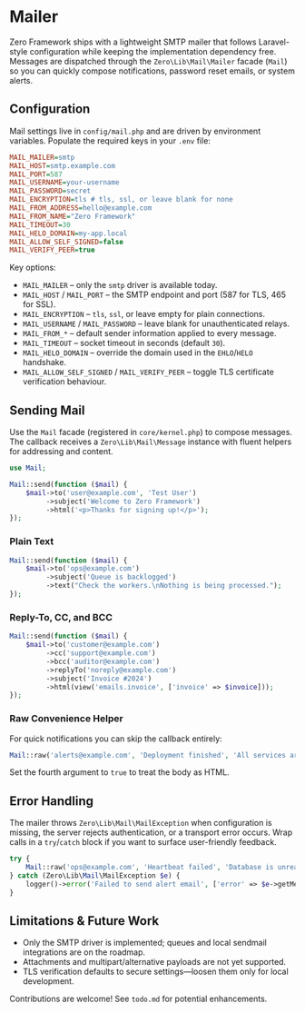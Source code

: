 # Mailer

Zero Framework ships with a lightweight SMTP mailer that follows Laravel-style configuration while keeping the implementation dependency free. Messages are dispatched through the `Zero\Lib\Mail\Mailer` facade (`Mail`) so you can quickly compose notifications, password reset emails, or system alerts.

## Configuration

Mail settings live in `config/mail.php` and are driven by environment variables. Populate the required keys in your `.env` file:

```ini
MAIL_MAILER=smtp
MAIL_HOST=smtp.example.com
MAIL_PORT=587
MAIL_USERNAME=your-username
MAIL_PASSWORD=secret
MAIL_ENCRYPTION=tls # tls, ssl, or leave blank for none
MAIL_FROM_ADDRESS=hello@example.com
MAIL_FROM_NAME="Zero Framework"
MAIL_TIMEOUT=30
MAIL_HELO_DOMAIN=my-app.local
MAIL_ALLOW_SELF_SIGNED=false
MAIL_VERIFY_PEER=true
```

Key options:

- `MAIL_MAILER` – only the `smtp` driver is available today.
- `MAIL_HOST` / `MAIL_PORT` – the SMTP endpoint and port (587 for TLS, 465 for SSL).
- `MAIL_ENCRYPTION` – `tls`, `ssl`, or leave empty for plain connections.
- `MAIL_USERNAME` / `MAIL_PASSWORD` – leave blank for unauthenticated relays.
- `MAIL_FROM_*` – default sender information applied to every message.
- `MAIL_TIMEOUT` – socket timeout in seconds (default `30`).
- `MAIL_HELO_DOMAIN` – override the domain used in the `EHLO`/`HELO` handshake.
- `MAIL_ALLOW_SELF_SIGNED` / `MAIL_VERIFY_PEER` – toggle TLS certificate verification behaviour.

## Sending Mail

Use the `Mail` facade (registered in `core/kernel.php`) to compose messages. The callback receives a `Zero\Lib\Mail\Message` instance with fluent helpers for addressing and content.

```php
use Mail;

Mail::send(function ($mail) {
    $mail->to('user@example.com', 'Test User')
         ->subject('Welcome to Zero Framework')
         ->html('<p>Thanks for signing up!</p>');
});
```

### Plain Text

```php
Mail::send(function ($mail) {
    $mail->to('ops@example.com')
         ->subject('Queue is backlogged')
         ->text("Check the workers.\nNothing is being processed.");
});
```

### Reply-To, CC, and BCC

```php
Mail::send(function ($mail) {
    $mail->to('customer@example.com')
         ->cc('support@example.com')
         ->bcc('auditor@example.com')
         ->replyTo('noreply@example.com')
         ->subject('Invoice #2024')
         ->html(view('emails.invoice', ['invoice' => $invoice]));
});
```

### Raw Convenience Helper

For quick notifications you can skip the callback entirely:

```php
Mail::raw('alerts@example.com', 'Deployment finished', 'All services are green.');
```

Set the fourth argument to `true` to treat the body as HTML.

## Error Handling

The mailer throws `Zero\Lib\Mail\MailException` when configuration is missing, the server rejects authentication, or a transport error occurs. Wrap calls in a `try`/`catch` block if you want to surface user-friendly feedback.

```php
try {
    Mail::raw('ops@example.com', 'Heartbeat failed', 'Database is unreachable.');
} catch (Zero\Lib\Mail\MailException $e) {
    logger()->error('Failed to send alert email', ['error' => $e->getMessage()]);
}
```

## Limitations & Future Work

- Only the SMTP driver is implemented; queues and local sendmail integrations are on the roadmap.
- Attachments and multipart/alternative payloads are not yet supported.
- TLS verification defaults to secure settings—loosen them only for local development.

Contributions are welcome! See `todo.md` for potential enhancements.
